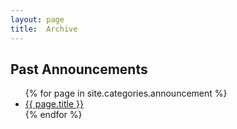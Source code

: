 ```yaml
---
layout: page
title:  Archive
---
```


## Past Announcements

<ul>
{% for page in site.categories.announcement %}
  <li><a href="{{ page.url | prepend: site.baseurl }}">{{ page.title }}</a></li>
{% endfor %}
</ul>
